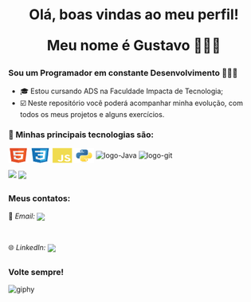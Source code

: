 <h1 align="center"> Olá, boas vindas ao meu perfil! <p>Meu nome é Gustavo 👋🏾😄</h1>
<h3> Sou um Programador em constante Desenvolvimento 🧑🏿‍💻</h3>

- 🎓 Estou cursando ADS na Faculdade Impacta de Tecnologia;
- ☑️ Neste repositório você poderá acompanhar minha evolução, com todos os meus projetos e alguns exercícios.

 <h3>🤖 Minhas principais tecnologias são:</h3>
<div style="display: inline_block">
   <p><img align="center" alt="logo-HTML" height="30" width="40" src="https://raw.githubusercontent.com/devicons/devicon/master/icons/html5/html5-original.svg">
   <img align="center" alt="logo-CSS" height="30" width="40" src="https://raw.githubusercontent.com/devicons/devicon/master/icons/css3/css3-original.svg">
   <img align="center" alt="logo-Js" height="30" width="40" src="https://raw.githubusercontent.com/devicons/devicon/master/icons/javascript/javascript-plain.svg">
   <img align="center" alt="logo-Python" height="30" width="40" src="https://raw.githubusercontent.com/devicons/devicon/master/icons/python/python-original.svg">
   <img align="center" alt="logo-Java" height="40" width="40" src="https://cdn.jsdelivr.net/gh/devicons/devicon/icons/java/java-original-wordmark.svg">
   <img align="center" alt="logo-git" height="40" width="50" src="https://cdn.jsdelivr.net/gh/devicons/devicon/icons/git/git-plain-wordmark.svg" /></p>
   <p><img align="left" src="https://github-readme-stats.vercel.app/api/top-langs/?username=megusta80&hide_progress=true&theme=gotham&show_icons=true&langs_count=20"/></p>
   <p>&nbsp;<img align="center" src="https://github-readme-stats.vercel.app/api?username=megusta80&hide=stars&show_icons=true&theme=gotham&" /></p>
  
  ##
  
  <p><h3>Meus contatos:</h3></p>
  
<div>
 <p>📧 <em>Email:</em>  <a href = "mailto:gustavo.lopes7804@gmail.com"><img align="center" src="https://img.shields.io/badge/-Gmail-%23333?style=for-the-badge&logo=gmail&logoColor=white" target="_blank"></a></p><br>
 <p>🌐 <em>LinkedIn:</em>  <a href="https://www.linkedin.com/in/gustavo-henrique-da-silva-lopes/" target="_blank"><img align="center" src="https://img.shields.io/badge/-LinkedIn-%230077B5?style=for-the-badge&logo=linkedin&logoColor=white" target="_blank"></a></p>
</div>

##

<h3>Volte sempre!</h3>

![giphy](https://user-images.githubusercontent.com/88558114/224866873-5b6a0a14-27c1-4c4f-ad04-4bb32cea6fa5.gif)

